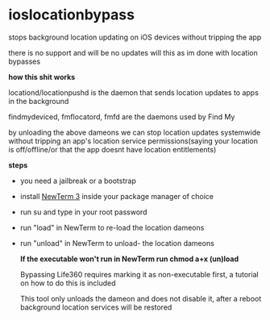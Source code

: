 # ioslocationbypass
stops background location updating on iOS devices without tripping the app

there is no support and will be no updates will this as im done with location bypasses

**how this shit works**

locationd/locationpushd is the daemon that sends location updates to apps in the background

findmydeviced, fmflocatord, fmfd are the daemons used by Find My

by unloading the above dameons we can stop location updates systemwide without tripping an app's location service permissions(saying your location is off/offline/or that the app doesnt have location entitlements)

**steps**
- you need a jailbreak or a bootstrap
- install [NewTerm 3](https://chariz.com/get/newterm-beta) inside your package manager of choice
- run su and type in your root password 
- run "load" in NewTerm to re-load the location dameons
- run "unload" in NewTerm to unload- the location dameons

  **If the executable won't run in NewTerm run chmod a+x (un)load**

  Bypassing Life360 requires marking it as non-executable first, a tutorial on how to do this is included

  This tool only unloads the dameon and does not disable it, after a reboot background location services will be restored
